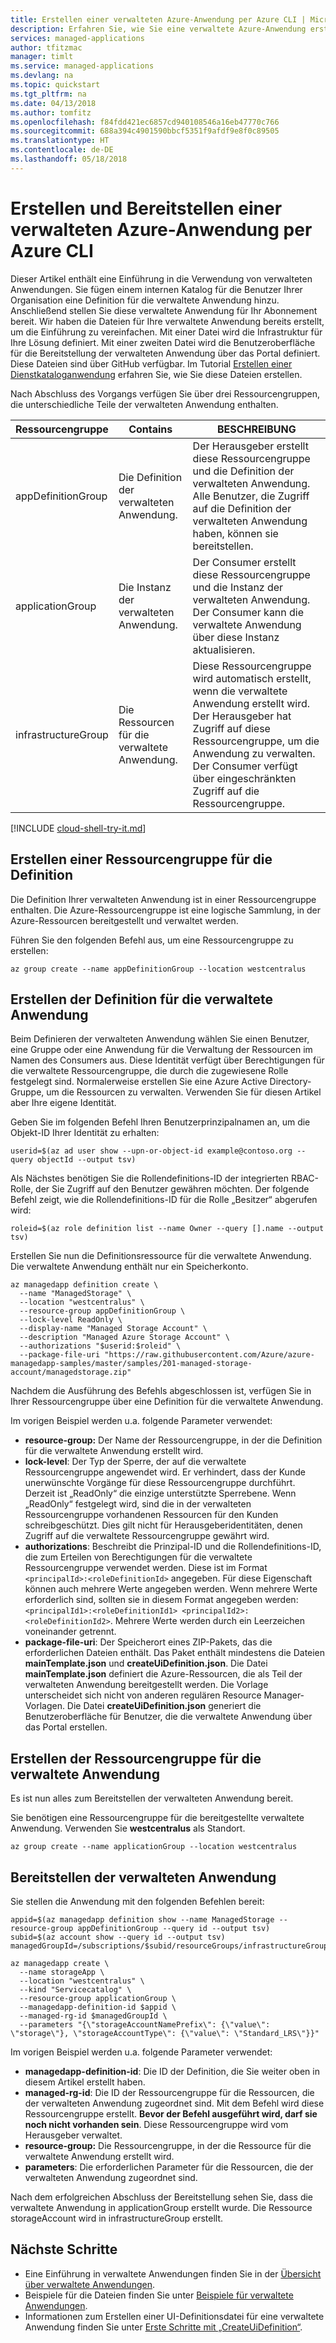 ```yaml
---
title: Erstellen einer verwalteten Azure-Anwendung per Azure CLI | Microsoft-Dokumentation
description: Erfahren Sie, wie Sie eine verwaltete Azure-Anwendung erstellen, die für Mitglieder Ihrer Organisation vorgesehen ist.
services: managed-applications
author: tfitzmac
manager: timlt
ms.service: managed-applications
ms.devlang: na
ms.topic: quickstart
ms.tgt_pltfrm: na
ms.date: 04/13/2018
ms.author: tomfitz
ms.openlocfilehash: f84fdd421ec6857cd940108546a16eb47770c766
ms.sourcegitcommit: 688a394c4901590bbcf5351f9afdf9e8f0c89505
ms.translationtype: HT
ms.contentlocale: de-DE
ms.lasthandoff: 05/18/2018
---
```

# <a name="create-and-deploy-an-azure-managed-application-with-azure-cli"></a>Erstellen und Bereitstellen einer verwalteten Azure-Anwendung per Azure CLI

Dieser Artikel enthält eine Einführung in die Verwendung von verwalteten Anwendungen. Sie fügen einem internen Katalog für die Benutzer Ihrer Organisation eine Definition für die verwaltete Anwendung hinzu. Anschließend stellen Sie diese verwaltete Anwendung für Ihr Abonnement bereit. Wir haben die Dateien für Ihre verwaltete Anwendung bereits erstellt, um die Einführung zu vereinfachen. Mit einer Datei wird die Infrastruktur für Ihre Lösung definiert. Mit einer zweiten Datei wird die Benutzeroberfläche für die Bereitstellung der verwalteten Anwendung über das Portal definiert. Diese Dateien sind über GitHub verfügbar. Im Tutorial [Erstellen einer Dienstkataloganwendung](publish-service-catalog-app.md) erfahren Sie, wie Sie diese Dateien erstellen.

Nach Abschluss des Vorgangs verfügen Sie über drei Ressourcengruppen, die unterschiedliche Teile der verwalteten Anwendung enthalten.

| Ressourcengruppe | Contains | BESCHREIBUNG |
| -------------- | -------- | ----------- |
| appDefinitionGroup | Die Definition der verwalteten Anwendung. | Der Herausgeber erstellt diese Ressourcengruppe und die Definition der verwalteten Anwendung. Alle Benutzer, die Zugriff auf die Definition der verwalteten Anwendung haben, können sie bereitstellen. |
| applicationGroup | Die Instanz der verwalteten Anwendung. | Der Consumer erstellt diese Ressourcengruppe und die Instanz der verwalteten Anwendung. Der Consumer kann die verwaltete Anwendung über diese Instanz aktualisieren. |
| infrastructureGroup | Die Ressourcen für die verwaltete Anwendung. | Diese Ressourcengruppe wird automatisch erstellt, wenn die verwaltete Anwendung erstellt wird. Der Herausgeber hat Zugriff auf diese Ressourcengruppe, um die Anwendung zu verwalten. Der Consumer verfügt über eingeschränkten Zugriff auf die Ressourcengruppe. |

[!INCLUDE [cloud-shell-try-it.md](../../includes/cloud-shell-try-it.md)]

## <a name="create-a-resource-group-for-definition"></a>Erstellen einer Ressourcengruppe für die Definition

Die Definition Ihrer verwalteten Anwendung ist in einer Ressourcengruppe enthalten. Die Azure-Ressourcengruppe ist eine logische Sammlung, in der Azure-Ressourcen bereitgestellt und verwaltet werden.

Führen Sie den folgenden Befehl aus, um eine Ressourcengruppe zu erstellen:

```azurecli-interactive
az group create --name appDefinitionGroup --location westcentralus
```

## <a name="create-the-managed-application-definition"></a>Erstellen der Definition für die verwaltete Anwendung

Beim Definieren der verwalteten Anwendung wählen Sie einen Benutzer, eine Gruppe oder eine Anwendung für die Verwaltung der Ressourcen im Namen des Consumers aus. Diese Identität verfügt über Berechtigungen für die verwaltete Ressourcengruppe, die durch die zugewiesene Rolle festgelegt sind. Normalerweise erstellen Sie eine Azure Active Directory-Gruppe, um die Ressourcen zu verwalten. Verwenden Sie für diesen Artikel aber Ihre eigene Identität.

Geben Sie im folgenden Befehl Ihren Benutzerprinzipalnamen an, um die Objekt-ID Ihrer Identität zu erhalten:

```azurecli-interactive
userid=$(az ad user show --upn-or-object-id example@contoso.org --query objectId --output tsv)
```

Als Nächstes benötigen Sie die Rollendefinitions-ID der integrierten RBAC-Rolle, der Sie Zugriff auf den Benutzer gewähren möchten. Der folgende Befehl zeigt, wie die Rollendefinitions-ID für die Rolle „Besitzer“ abgerufen wird:

```azurecli-interactive
roleid=$(az role definition list --name Owner --query [].name --output tsv)
```

Erstellen Sie nun die Definitionsressource für die verwaltete Anwendung. Die verwaltete Anwendung enthält nur ein Speicherkonto.

```azurecli-interactive
az managedapp definition create \
  --name "ManagedStorage" \
  --location "westcentralus" \
  --resource-group appDefinitionGroup \
  --lock-level ReadOnly \
  --display-name "Managed Storage Account" \
  --description "Managed Azure Storage Account" \
  --authorizations "$userid:$roleid" \
  --package-file-uri "https://raw.githubusercontent.com/Azure/azure-managedapp-samples/master/samples/201-managed-storage-account/managedstorage.zip"
```

Nachdem die Ausführung des Befehls abgeschlossen ist, verfügen Sie in Ihrer Ressourcengruppe über eine Definition für die verwaltete Anwendung. 

Im vorigen Beispiel werden u.a. folgende Parameter verwendet:

* **resource-group:** Der Name der Ressourcengruppe, in der die Definition für die verwaltete Anwendung erstellt wird.
* **lock-level**: Der Typ der Sperre, der auf die verwaltete Ressourcengruppe angewendet wird. Er verhindert, dass der Kunde unerwünschte Vorgänge für diese Ressourcengruppe durchführt. Derzeit ist „ReadOnly“ die einzige unterstützte Sperrebene. Wenn „ReadOnly“ festgelegt wird, sind die in der verwalteten Ressourcengruppe vorhandenen Ressourcen für den Kunden schreibgeschützt. Dies gilt nicht für Herausgeberidentitäten, denen Zugriff auf die verwaltete Ressourcengruppe gewährt wird.
* **authorizations**: Beschreibt die Prinzipal-ID und die Rollendefinitions-ID, die zum Erteilen von Berechtigungen für die verwaltete Ressourcengruppe verwendet werden. Diese ist im Format `<principalId>:<roleDefinitionId>` angegeben. Für diese Eigenschaft können auch mehrere Werte angegeben werden. Wenn mehrere Werte erforderlich sind, sollten sie in diesem Format angegeben werden: `<principalId1>:<roleDefinitionId1> <principalId2>:<roleDefinitionId2>`. Mehrere Werte werden durch ein Leerzeichen voneinander getrennt.
* **package-file-uri**: Der Speicherort eines ZIP-Pakets, das die erforderlichen Dateien enthält. Das Paket enthält mindestens die Dateien **mainTemplate.json** und **createUiDefinition.json**. Die Datei **mainTemplate.json** definiert die Azure-Ressourcen, die als Teil der verwalteten Anwendung bereitgestellt werden. Die Vorlage unterscheidet sich nicht von anderen regulären Resource Manager-Vorlagen. Die Datei **createUiDefinition.json** generiert die Benutzeroberfläche für Benutzer, die die verwaltete Anwendung über das Portal erstellen.

## <a name="create-resource-group-for-managed-application"></a>Erstellen der Ressourcengruppe für die verwaltete Anwendung

Es ist nun alles zum Bereitstellen der verwalteten Anwendung bereit. 

Sie benötigen eine Ressourcengruppe für die bereitgestellte verwaltete Anwendung. Verwenden Sie **westcentralus** als Standort.

```azurecli-interactive
az group create --name applicationGroup --location westcentralus
```

## <a name="deploy-the-managed-application"></a>Bereitstellen der verwalteten Anwendung

Sie stellen die Anwendung mit den folgenden Befehlen bereit:

```azurecli-interactive
appid=$(az managedapp definition show --name ManagedStorage --resource-group appDefinitionGroup --query id --output tsv)
subid=$(az account show --query id --output tsv)
managedGroupId=/subscriptions/$subid/resourceGroups/infrastructureGroup

az managedapp create \
  --name storageApp \
  --location "westcentralus" \
  --kind "Servicecatalog" \
  --resource-group applicationGroup \
  --managedapp-definition-id $appid \
  --managed-rg-id $managedGroupId \
  --parameters "{\"storageAccountNamePrefix\": {\"value\": \"storage\"}, \"storageAccountType\": {\"value\": \"Standard_LRS\"}}"
```

Im vorigen Beispiel werden u.a. folgende Parameter verwendet:

* **managedapp-definition-id**: Die ID der Definition, die Sie weiter oben in diesem Artikel erstellt haben.
* **managed-rg-id**: Die ID der Ressourcengruppe für die Ressourcen, die der verwalteten Anwendung zugeordnet sind. Mit dem Befehl wird diese Ressourcengruppe erstellt. **Bevor der Befehl ausgeführt wird, darf sie noch nicht vorhanden sein**. Diese Ressourcengruppe wird vom Herausgeber verwaltet. 
* **resource-group:** Die Ressourcengruppe, in der die Ressource für die verwaltete Anwendung erstellt wird.
* **parameters**: Die erforderlichen Parameter für die Ressourcen, die der verwalteten Anwendung zugeordnet sind.

Nach dem erfolgreichen Abschluss der Bereitstellung sehen Sie, dass die verwaltete Anwendung in applicationGroup erstellt wurde. Die Ressource storageAccount wird in infrastructureGroup erstellt.

## <a name="next-steps"></a>Nächste Schritte

* Eine Einführung in verwaltete Anwendungen finden Sie in der [Übersicht über verwaltete Anwendungen](overview.md).
* Beispiele für die Dateien finden Sie unter [Beispiele für verwaltete Anwendungen](https://github.com/Azure/azure-managedapp-samples/tree/master/samples).
* Informationen zum Erstellen einer UI-Definitionsdatei für eine verwaltete Anwendung finden Sie unter [Erste Schritte mit „CreateUiDefinition“](create-uidefinition-overview.md).

